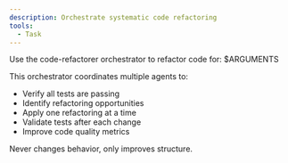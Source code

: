 ```yaml
---
description: Orchestrate systematic code refactoring
tools:
  - Task
---
```


Use the code-refactorer orchestrator to refactor code for: $ARGUMENTS

This orchestrator coordinates multiple agents to:
- Verify all tests are passing
- Identify refactoring opportunities
- Apply one refactoring at a time
- Validate tests after each change
- Improve code quality metrics

Never changes behavior, only improves structure.